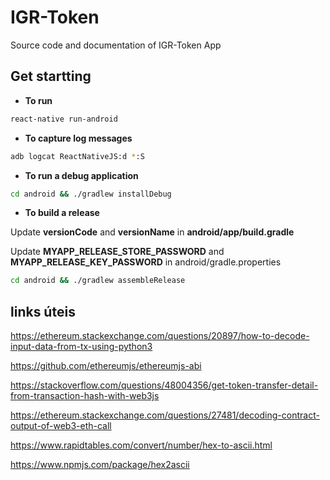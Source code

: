 # IGR-Token

Source code and documentation of IGR-Token App 

## Get startting

* **To run**
```bash
react-native run-android
```

* **To capture log messages**
```bash
adb logcat ReactNativeJS:d *:S
```

* **To run a debug application**
```bash
cd android && ./gradlew installDebug
```

* **To build a release**

Update **versionCode** and **versionName** in **android/app/build.gradle**

Update **MYAPP_RELEASE_STORE_PASSWORD** and **MYAPP_RELEASE_KEY_PASSWORD** in android/gradle.properties

```bash
cd android && ./gradlew assembleRelease
```

## links úteis

https://ethereum.stackexchange.com/questions/20897/how-to-decode-input-data-from-tx-using-python3

https://github.com/ethereumjs/ethereumjs-abi

https://stackoverflow.com/questions/48004356/get-token-transfer-detail-from-transaction-hash-with-web3js

https://ethereum.stackexchange.com/questions/27481/decoding-contract-output-of-web3-eth-call

https://www.rapidtables.com/convert/number/hex-to-ascii.html

https://www.npmjs.com/package/hex2ascii 